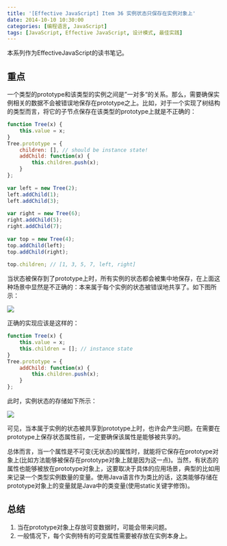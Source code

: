 ```yaml
---
title: '[Effective JavaScript] Item 36 实例状态只保存在实例对象上'
date: 2014-10-10 10:30:00
categories: [编程语言, JavaScript]
tags: [JavaScript, Effective JavaScript, 设计模式, 最佳实践]
---
```


本系列作为EffectiveJavaScript的读书笔记。
 
## 重点  

一个类型的prototype和该类型的实例之间是”一对多“的关系。那么，需要确保实例相关的数据不会被错误地保存在prototype之上。比如，对于一个实现了树结构的类型而言，将它的子节点保存在该类型的prototype上就是不正确的：

```js
function Tree(x) {  
    this.value = x;  
}  
Tree.prototype = {  
    children: [], // should be instance state!  
    addChild: function(x) {  
        this.children.push(x);  
    }  
};  
  
var left = new Tree(2);  
left.addChild(1);  
left.addChild(3);  
  
var right = new Tree(6);  
right.addChild(5);  
right.addChild(7);  
  
var top = new Tree(4);  
top.addChild(left);  
top.addChild(right);  
  
top.children; // [1, 3, 5, 7, left, right]  
```

<!-- More -->

当状态被保存到了prototype上时，所有实例的状态都会被集中地保存，在上面这种场景中显然是不正确的：本来属于每个实例的状态被错误地共享了。如下图所示：

![](http://img.blog.csdn.net/20141010103028475?watermark/2/text/aHR0cDovL2Jsb2cuY3Nkbi5uZXQvZG1fdmluY2VudA==/font/5a6L5L2T/fontsize/400/fill/I0JBQkFCMA==/dissolve/70/gravity/Center)

正确的实现应该是这样的：

```js
function Tree(x) {  
    this.value = x;  
    this.children = []; // instance state  
}  
Tree.prototype = {  
    addChild: function(x) {  
        this.children.push(x);  
    }  
};  
```

此时，实例状态的存储如下所示：

![](http://img.blog.csdn.net/20141010103033389?watermark/2/text/aHR0cDovL2Jsb2cuY3Nkbi5uZXQvZG1fdmluY2VudA==/font/5a6L5L2T/fontsize/400/fill/I0JBQkFCMA==/dissolve/70/gravity/Center)

可见，当本属于实例的状态被共享到prototype上时，也许会产生问题。在需要在prototype上保存状态属性前，一定要确保该属性是能够被共享的。
 
总体而言，当一个属性是不可变(无状态)的属性时，就能将它保存在prototype对象上(比如方法能够被保存在prototype对象上就是因为这一点)。当然，有状态的属性也能够被放在prototype对象上，这要取决于具体的应用场景，典型的比如用来记录一个类型实例数量的变量。使用Java语言作为类比的话，这类能够存储在prototype对象上的变量就是Java中的类变量(使用static关键字修饰)。
 
## 总结

1. 当在prototype对象上存放可变数据时，可能会带来问题。
2. 一般情况下，每个实例特有的可变属性需要被存放在实例本身上。




